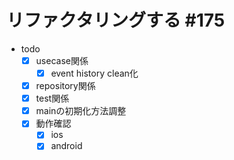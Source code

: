 # リファクタリングする #175 

- todo
  - [x] usecase関係
    - [x] event history clean化
  - [x] repository関係
  - [x] test関係
  - [x] mainの初期化方法調整
  - [x] 動作確認
    - [x] ios
    - [x] android
